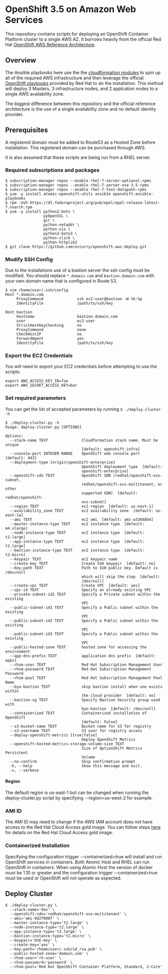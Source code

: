 # OpenShift 3.5 on Amazon Web Services
This repository contains scripts for deploying an OpenShift Container Platform cluster to a single AWS AZ. It borrows heavily from the official Red Hat [OpenShift AWS Reference Architecture](https://github.com/openshift/openshift-ansible-contrib/tree/master/reference-architecture/aws-ansible).

## Overview
The Ansible playbooks here use the the [cloudformation modules](http://docs.ansible.com/ansible/latest/cloudformation_module.html) to spin up all of the required AWS infrastructure and then leverage the official [OpenShift playbooks](https://github.com/openshift/openshift-ansible/tree/release-1.5/playbooks/byo) provided by Red Hat to do the installation. This method will deploy 3 Masters, 3 infrastructure nodes, and 2 applcation nodes to a single AWS availability zone.

The biggest difference between this repository and the official reference architecture is the use of a single availability zone and no default identity provider.

## Prerequisites
A registered domain must be added to Route53 as a Hosted Zone before installation.  This registered domain can be purchased through AWS.

It is also assumed that these scripts are being run from a RHEL server.

### Required subscriptions and packages
```
$ subscription-manager repos --enable rhel-7-server-optional-rpms
$ subscription-manager repos --enable rhel-7-server-ose-3.5-rpms
$ subscription-manager repos --enable rhel-7-fast-datapath-rpms
$ yum -y install atomic-openshift-utils ansible openshift-ansible-playbooks
$ rpm -Uvh https://dl.fedoraproject.org/pub/epel/epel-release-latest-7.noarch.rpm
$ yum -y install python2-boto \
                 pyOpenSSL \
                 git \
                 python-netaddr \
                 python-six \
                 python2-boto3 \
                 python-click \
                 python-httplib2
$ git clone https://github.com/nccurry/openshift-aws-deploy.git
```

### Modify SSH Config
Due to the installations use of a bastion server the ssh config must be modified.
You should replace ```*.domain.com``` and ```bastion.domain.com``` with your own domain name that is configured in Route 53.
```
$ vim /home/user/.ssh/config
Host *.domain.com
     ProxyCommand               ssh ec2-user@bastion -W %h:%p
     IdentityFile               /path/to/ssh/key

Host bastion
     Hostname                   bastion.domain.com
     user                       ec2-user
     StrictHostKeyChecking      no
     ProxyCommand               none
     CheckHostIP                no
     ForwardAgent               yes
     IdentityFile               /path/to/ssh/key

```
### Export the EC2 Credentials
You will need to export your EC2 credentials before attempting to use the
scripts:
```
export AWS_ACCESS_KEY_ID=foo
export AWS_SECRET_ACCESS_KEY=bar
```

### Set required parameters
You can get the list of accepted parameters by running ```$ ./deploy-cluster -h```
```shell
$ ./deploy-cluster.py -h
Usage: deploy-cluster.py [OPTIONS]

Options:
  --stack-name TEXT               Cloudformation stack name. Must be unique
                                  [default: openshift-infra]
  --console-port INTEGER RANGE    OpenShift web console port  [default: 443]
  --deployment-type [origin|openshift-enterprise]
                                  OpenShift deployment type  [default:
                                  openshift-enterprise]
  --openshift-sdn TEXT            OpenShift SDN (redhat/openshift-ovs-subnet,
                                  redhat/openshift-ovs-multitenant, or other
                                  supported SDN)  [default: redhat/openshift-
                                  ovs-subnet]
  --region TEXT                   ec2 region  [default: us-east-1]
  --availability_zone TEXT        ec2 availability zone  [default: us-east-1a]
  --ami TEXT                      ec2 ami  [default: ami-a33668b4]
  --master-instance-type TEXT     ec2 instance type  [default: m4.xlarge]
  --node-instance-type TEXT       ec2 instance type  [default: t2.large]
  --app-instance-type TEXT        ec2 instance type  [default: t2.large]
  --bastion-instance-type TEXT    ec2 instance type  [default: t2.micro]
  --keypair TEXT                  ec2 keypair name
  --create-key TEXT               Create SSH keypair  [default: no]
  --key-path TEXT                 Path to SSH public key. Default is /dev/null
                                  which will skip the step  [default:
                                  /dev/null]
  --create-vpc TEXT               Create VPC  [default: yes]
  --vpc-id TEXT                   Specify an already existing VPC
  --private-subnet-id1 TEXT       Specify a Private subnet within the existing
                                  VPC
  --public-subnet-id1 TEXT        Specify a Public subnet within the existing
                                  VPC
  --public-subnet-id2 TEXT        Specify a Public subnet within the existing
                                  VPC
  --public-subnet-id3 TEXT        Specify a Public subnet within the existing
                                  VPC
  --public-hosted-zone TEXT       hosted zone for accessing the environment
  --app-dns-prefix TEXT           application dns prefix  [default: apps]
  --rhsm-user TEXT                Red Hat Subscription Management User
  --rhsm-password TEXT            Red Hat Subscription Management Password
  --rhsm-pool TEXT                Red Hat Subscription Management Pool Name
  --byo-bastion TEXT              skip bastion install when one exists within
                                  the cloud provider  [default: no]
  --bastion-sg TEXT               Specify Bastion Security group used with
                                  byo-bastion  [default: /dev/null]
  --containerized TEXT            Containerized installation of OpenShift
                                  [default: False]
  --s3-bucket-name TEXT           Bucket name for S3 for registry
  --s3-username TEXT              S3 user for registry access
  --deploy-openshift-metrics [true|false]
                                  Deploy OpenShift Metrics
  --openshift-hosted-metrics-storage-volume-size TEXT
                                  Size of OptionShift Metrics Persistent
                                  Volume
  --no-confirm                    Skip confirmation prompt
  -h, --help                      Show this message and exit.
  -v, --verbose
```

#### Region
The default region is us-east-1 but can be changed when running the deploy-cluster.py script by specifying --region=us-west-2 for example.

### AMI ID
The AMI ID may need to change if the AWS IAM account does not have access to the Red Hat Cloud Access gold image. You can follow steps [here](https://access.redhat.com/articles/2962171) for details on the Red Hat Cloud Access gold image.

### Containerized Installation
Specifying the configuration trigger --containerized=true will install and run OpenShift services in containers. Both Atomic Host and RHEL can run OpenShift in containers. When using Atomic Host the version of docker must be 1.10 or greater and the configuration trigger --containerized=true must be used or OpenShift will not operate as expected.

## Deploy Cluster
```shell
$ ./deploy-cluster.py \
  --stack-name='dev' \
  --openshift-sdn='redhat/openshift-ovs-multitenant' \
  --ami='ami-9d2f098f' \
  --master-instance-type='t2.large' \
  --node-instance-type='t2.large' \
  --app-instance-type='t2.large' \
  --bastion-instance-type='t2.micro' \
  --keypair='OSE-key' \
  --create-key='yes' \
  --key-path='/home/user/.ssh/id_rsa.pub' \
  --public-hosted-zone='domain.com' \
  --rhsm-user='rh-user' \
  --rhsm-password='password' \
  --rhsm-pool='Red Hat OpenShift Container Platform, Standard, 2-Core'

```